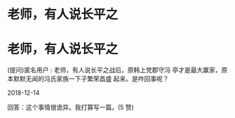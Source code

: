 # 老师，有人说长平之

# 老师，有人说长平之

(提问)匿名用户 : 老师，有人说长平之战后，原韩上党郡守冯 亭才是最大赢家，原本默默无闻的冯氏家族一下子繁荣昌盛 起来。是咋回事呢？

2018-12-14

回答：这个事情很诡异。我打算写一篇。(5 赞)